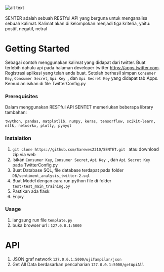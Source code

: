 ![alt text](https://raw.githubusercontent.com/Sarewes2310/SENTET/master/static/asset/Logo/senter.png?token=AVp8RroIPfI2JxAkhoiin7WnAQvqSRycks5cZA6qwA%3D%3D)
<br><br>
SENTER adalah sebuah RESTful API yang berguna untuk menganalisa sebuah kalimat. Kalimat akan di kelompokan menjadi tiga kriteria, yaitu: postif, negatif, netral 
# Getting Started
Sebagai contoh menggunakan kalimat yang didapat dari twitter. Buat terlebih dahulu api pada halaman developer twitter https://apps.twitter.com. Registrasi aplikasi yang telah anda buat.
Setelah berhasil simpan ```Consumer Key```, ```Consumer Secret```, ```Api Key ```, dan ```Api Secret Key``` yang didapat tab Apps.
Kemudian isikan di file TwitterConfig.py

### Prerequisites
Dalam menggunakan RESTful API SENTET memerlukan beberapa library tambahan:
```
twython, pandas, matplotlib, numpy, keras, tensorflow, scikit-learn, nltk, networkx, plotly, pymyql
```

### Instalation

1. ```git clone https://github.com/Sarewes2310/SENTET.git ``` atau download zip via web
2. Isikan ```Consumer Key```, ```Consumer Secret```, ```Api Key ```, dan ```Api Secret Key``` pada TwitterConfig.py
3. Buat Database SQL, file database terdapat pada folder ```DB/sentiment_analysis_twitter-2.sql``` 
4. Buat Model dengan cara run python file di folder ```test/test_main_training.py```
5. Pastikan ada flask
6. Enjoy

### Usage 

1. langsung run file ```template.py```
2. buka browser url : ```127.0.0.1:5000```

# API
1. JSON graf network ```127.0.0.1:5000/ujiTampilan/json ```
2. Get All Data berdasarkan pencaharian ```127.0.0.1:5000/getApiAll```
